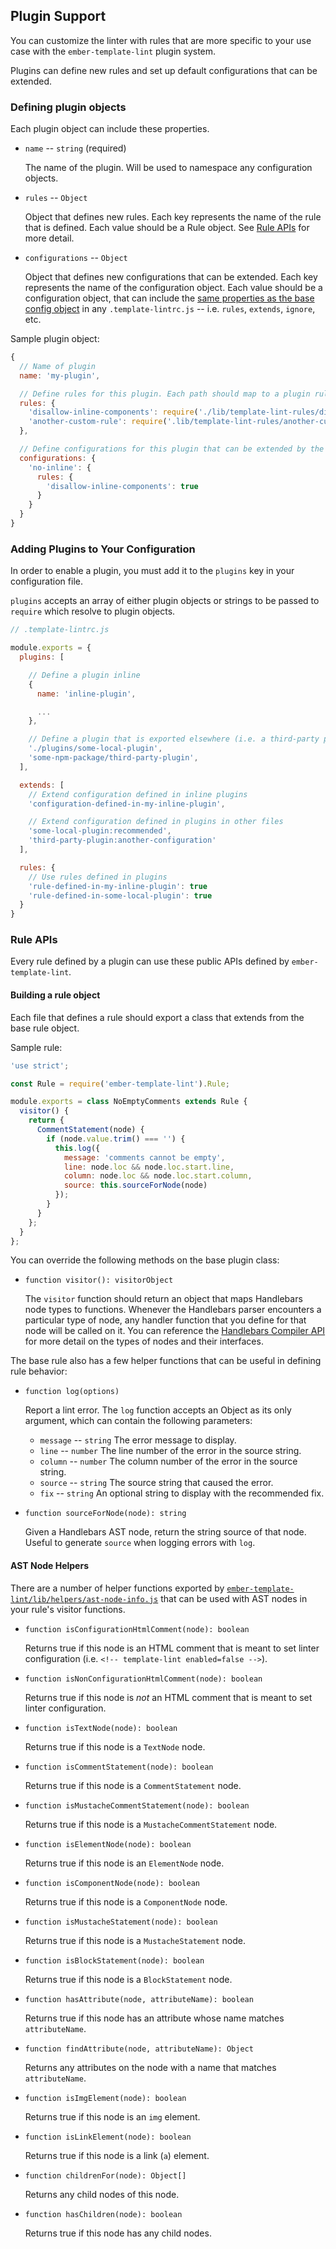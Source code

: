 ## Plugin Support

You can customize the linter with rules that are more specific to your use case with the `ember-template-lint` plugin system.

Plugins can define new rules and set up default configurations that can be extended.

### Defining plugin objects

Each plugin object can include these properties.

* `name` -- `string` (required)

  The name of the plugin. Will be used to namespace any configuration objects.

* `rules` -- `Object`

  Object that defines new rules.
  Each key represents the name of the rule that is defined.
  Each value should be a Rule object. See [Rule APIs](#rule-apis) for more detail.

* `configurations` -- `Object`

  Object that defines new configurations that can be extended.
  Each key represents the name of the configuration object.
  Each value should be a configuration object, that can include the [same properties as the base config object](../README.md#configuration-keys) in any `.template-lintrc.js` -- i.e. `rules`, `extends`, `ignore`, etc.

Sample plugin object:

```javascript
{
  // Name of plugin
  name: 'my-plugin',

  // Define rules for this plugin. Each path should map to a plugin rule
  rules: {
    'disallow-inline-components': require('./lib/template-lint-rules/disallow-inline-components'),
    'another-custom-rule': require('.lib/template-lint-rules/another-custom-rule')
  },

  // Define configurations for this plugin that can be extended by the base configuration
  configurations: {
    'no-inline': {
      rules: {
        'disallow-inline-components': true
      }
    }
  }
}
```

### Adding Plugins to Your Configuration

In order to enable a plugin, you must add it to the `plugins` key in your configuration file.

`plugins` accepts an array of either plugin objects or strings to be passed to `require` which resolve to plugin objects.

```javascript
// .template-lintrc.js

module.exports = {
  plugins: [

    // Define a plugin inline
    {
      name: 'inline-plugin',

      ...
    },

    // Define a plugin that is exported elsewhere (i.e. a third-party plugin)
    './plugins/some-local-plugin',
    'some-npm-package/third-party-plugin',
  ],

  extends: [
    // Extend configuration defined in inline plugins
    'configuration-defined-in-my-inline-plugin',

    // Extend configuration defined in plugins in other files
    'some-local-plugin:recommended',
    'third-party-plugin:another-configuration'
  ],

  rules: {
    // Use rules defined in plugins
    'rule-defined-in-my-inline-plugin': true
    'rule-defined-in-some-local-plugin': true
  }
}
```

### Rule APIs

Every rule defined by a plugin can use these public APIs defined by `ember-template-lint`.

#### Building a rule object

Each file that defines a rule should export a class that extends from the base rule object.

Sample rule:

```javascript
'use strict';

const Rule = require('ember-template-lint').Rule;

module.exports = class NoEmptyComments extends Rule {
  visitor() {
    return {
      CommentStatement(node) {
        if (node.value.trim() === '') {
          this.log({
            message: 'comments cannot be empty',
            line: node.loc && node.loc.start.line,
            column: node.loc && node.loc.start.column,
            source: this.sourceForNode(node)
          });
        }
      }
    };
  }
};
```

You can override the following methods on the base plugin class:

* `function visitor(): visitorObject`

  The `visitor` function should return an object that maps Handlebars node types to functions. Whenever the Handlebars parser encounters a particular type of node, any handler function that you define for that node will be called on it. You can reference the [Handlebars Compiler API](https://github.com/wycats/handlebars.js/blob/master/docs/compiler-api.md) for more detail on the types of nodes and their interfaces.

The base rule also has a few helper functions that can be useful in defining rule behavior:

* `function log(options)`

  Report a lint error. The `log` function accepts an Object as its only argument, which can contain the following parameters:
    - `message` -- `string`
      The error message to display.
    - `line` -- `number`
      The line number of the error in the source string.
    - `column` -- `number`
      The column number of the error in the source string.
    - `source` -- `string`
      The source string that caused the error.
    - `fix` -- `string`
      An optional string to display with the recommended fix.

* `function sourceForNode(node): string`

  Given a Handlebars AST node, return the string source of that node. Useful to generate `source` when logging errors with `log`.

#### AST Node Helpers

There are a number of helper functions exported by [`ember-template-lint/lib/helpers/ast-node-info.js`](../lib/helpers/ast-node-info.js) that can be used with AST nodes in your rule's visitor functions.

* `function isConfigurationHtmlComment(node): boolean`

  Returns true if this node is an HTML comment that is meant to set linter configuration (i.e. `<!-- template-lint enabled=false -->`).

* `function isNonConfigurationHtmlComment(node): boolean`

  Returns true if this node is *not* an HTML comment that is meant to set linter configuration.

* `function isTextNode(node): boolean`

  Returns true if this node is a `TextNode` node.

* `function isCommentStatement(node): boolean`

  Returns true if this node is a `CommentStatement` node.

* `function isMustacheCommentStatement(node): boolean`

  Returns true if this node is a `MustacheCommentStatement` node.

* `function isElementNode(node): boolean`

  Returns true if this node is an `ElementNode` node.

* `function isComponentNode(node): boolean`

  Returns true if this node is a `ComponentNode` node.

* `function isMustacheStatement(node): boolean`

  Returns true if this node is a `MustacheStatement` node.

* `function isBlockStatement(node): boolean`

  Returns true if this node is a `BlockStatement` node.

* `function hasAttribute(node, attributeName): boolean`

  Returns true if this node has an attribute whose name matches `attributeName`.

* `function findAttribute(node, attributeName): Object`

  Returns any attributes on the node with a name that matches `attributeName`.

* `function isImgElement(node): boolean`

  Returns true if this node is an `img` element.

* `function isLinkElement(node): boolean`

  Returns true if this node is a link (`a`) element.

* `function childrenFor(node): Object[]`

  Returns any child nodes of this node.

* `function hasChildren(node): boolean`

  Returns true if this node has any child nodes.
